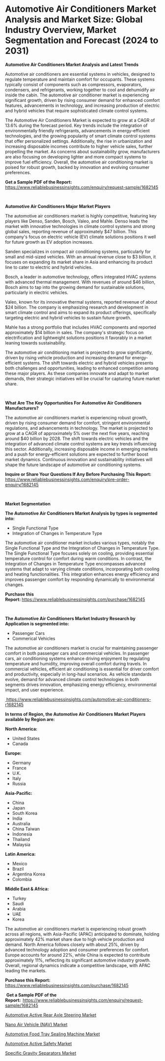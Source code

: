 <p><h1>Automotive Air Conditioners Market Analysis and Market Size: Global Industry Overview, Market Segmentation and Forecast (2024 to 2031)</h1></p><p><strong>Automotive Air Conditioners Market Analysis and Latest Trends</strong></p>
<p><p>Automotive air conditioners are essential systems in vehicles, designed to regulate temperature and maintain comfort for occupants. These systems typically consist of components such as compressors, evaporators, condensers, and refrigerants, working together to cool and dehumidify air inside the cabin. The automotive air conditioner market is experiencing significant growth, driven by rising consumer demand for enhanced comfort features, advancements in technology, and increasing production of electric and hybrid vehicles that require sophisticated climate control systems.</p><p>The Automotive Air Conditioners Market is expected to grow at a CAGR of 13.6% during the forecast period. Key trends include the integration of environmentally friendly refrigerants, advancements in energy-efficient technologies, and the growing popularity of smart climate control systems that offer personalized settings. Additionally, the rise in urbanization and increasing disposable incomes contribute to higher vehicle sales, further propelling the market. As concerns about sustainability grow, manufacturers are also focusing on developing lighter and more compact systems to improve fuel efficiency. Overall, the automotive air conditioning market is poised for robust growth, backed by innovation and evolving consumer preferences.</p></p>
<p><strong>Get a Sample PDF of the Report:&nbsp;</strong> <a href="https://www.reliablebusinessinsights.com/enquiry/request-sample/1682145?utm_campaign=75&utm_medium=2&utm_source=Github&utm_content=ia&utm_term=01112024&utm_id=automotive-air-conditioners">https://www.reliablebusinessinsights.com/enquiry/request-sample/1682145</a></p>
<p>&nbsp;</p>
<p><strong>Automotive Air Conditioners Major Market Players</strong></p>
<p><p>The automotive air conditioners market is highly competitive, featuring key players like Denso, Sanden, Bosch, Valeo, and Mahle. Denso leads the market with innovative technologies in climate control systems and strong global sales, reporting revenue of approximately $47 billion. This company's focus on electric vehicle (EV) climate solutions positions it well for future growth as EV adoption increases.</p><p>Sanden specializes in compact air conditioning systems, particularly for small and mid-sized vehicles. With an annual revenue close to $3 billion, it focuses on expanding its market share in Asia and enhancing its product line to cater to electric and hybrid vehicles.</p><p>Bosch, a leader in automotive technology, offers integrated HVAC systems with advanced thermal management. With revenues of around $46 billion, Bosch aims to tap into the growing demand for sustainable solutions, particularly in electric vehicles.</p><p>Valeo, known for its innovative thermal systems, reported revenue of about $24 billion. The company is emphasizing research and development in smart climate control and aims to expand its product offerings, specifically targeting electric and hybrid vehicles to sustain future growth.</p><p>Mahle has a strong portfolio that includes HVAC components and reported approximately $14 billion in sales. The company's strategic focus on electrification and lightweight solutions positions it favorably in a market leaning towards sustainability.</p><p>The automotive air conditioning market is projected to grow significantly, driven by rising vehicle production and increasing demand for energy-efficient systems. The shift towards electric and hybrid vehicles presents both challenges and opportunities, leading to enhanced competition among these major players. As these companies innovate and adapt to market demands, their strategic initiatives will be crucial for capturing future market share.</p></p>
<p>&nbsp;</p>
<p><strong>What Are The Key Opportunities For Automotive Air Conditioners Manufacturers?</strong></p>
<p><p>The automotive air conditioners market is experiencing robust growth, driven by rising consumer demand for comfort, stringent environmental regulations, and advancements in technology. The market is projected to grow at a CAGR of approximately 5% over the next five years, reaching around $40 billion by 2028. The shift towards electric vehicles and the integration of advanced climate control systems are key trends influencing this sector. Additionally, increasing disposable income in emerging markets and a push for energy-efficient solutions are expected to further boost market dynamics. Continuous innovation and sustainability initiatives will shape the future landscape of automotive air conditioning systems.</p></p>
<p><strong>Inquire or Share Your Questions If Any Before Purchasing This Report:</strong> <a href="https://www.reliablebusinessinsights.com/enquiry/pre-order-enquiry/1682145?utm_campaign=75&utm_medium=2&utm_source=Github&utm_content=ia&utm_term=01112024&utm_id=automotive-air-conditioners">https://www.reliablebusinessinsights.com/enquiry/pre-order-enquiry/1682145</a></p>
<p>&nbsp;</p>
<p><strong>Market Segmentation</strong></p>
<p><strong>The Automotive Air Conditioners Market Analysis by types is segmented into:</strong></p>
<p><ul><li>Single Functional Type</li><li>Integration of Changes in Temperature Type</li></ul></p>
<p><p>The automotive air conditioner market includes various types, notably the Single Functional Type and the Integration of Changes in Temperature Type. The Single Functional Type focuses solely on cooling, providing essential temperature control for comfort during warm conditions. In contrast, the Integration of Changes in Temperature Type encompasses advanced systems that adapt to varying climate conditions, incorporating both cooling and heating functionalities. This integration enhances energy efficiency and improves passenger comfort by responding dynamically to environmental changes.</p></p>
<p><strong>Purchase this Report:&nbsp;</strong><a href="https://www.reliablebusinessinsights.com/purchase/1682145?utm_campaign=75&utm_medium=2&utm_source=Github&utm_content=ia&utm_term=01112024&utm_id=automotive-air-conditioners">https://www.reliablebusinessinsights.com/purchase/1682145</a></p>
<p>&nbsp;</p>
<p><strong>The Automotive Air Conditioners Market Industry Research by Application is segmented into:</strong></p>
<p><ul><li>Passenger Cars</li><li>Commerical Vehicles</li></ul></p>
<p><p>The automotive air conditioners market is crucial for maintaining passenger comfort in both passenger cars and commercial vehicles. In passenger cars, air conditioning systems enhance driving enjoyment by regulating temperature and humidity, improving overall comfort during travels. In commercial vehicles, efficient air conditioning is essential for driver comfort and productivity, especially in long-haul scenarios. As vehicle standards evolve, demand for advanced climate control technologies in both segments drives innovation, emphasizing energy efficiency, environmental impact, and user experience.</p></p>
<p><a href="https://www.reliablebusinessinsights.com/automotive-air-conditioners-r1682145?utm_campaign=75&utm_medium=2&utm_source=Github&utm_content=ia&utm_term=01112024&utm_id=automotive-air-conditioners">&nbsp;https://www.reliablebusinessinsights.com/automotive-air-conditioners-r1682145</a></p>
<p><strong>In terms of Region, the Automotive Air Conditioners Market Players available by Region are:</strong></p>
<p>
    <p> <strong> North America: </strong>
        <ul>
            <li>United States</li>
            <li>Canada</li>
        </ul>
        </p> 
    <p> <strong> Europe: </strong>
        <ul>
            <li>Germany</li>
            <li>France</li>
            <li>U.K.</li>
            <li>Italy</li>
            <li>Russia</li>
        </ul>
        </p> 
    <p> <strong> Asia-Pacific: </strong>
        <ul>
            <li>China</li>
            <li>Japan</li>
            <li>South Korea</li>
            <li>India</li>
            <li>Australia</li>
            <li>China Taiwan</li>
            <li>Indonesia</li>
            <li>Thailand</li>
            <li>Malaysia</li>
        </ul>
        </p> 
    <p> <strong> Latin America: </strong>
        <ul>
            <li>Mexico</li>
            <li>Brazil</li>
            <li>Argentina Korea</li>
            <li>Colombia</li>
        </ul>
        </p> 
    <p> <strong> Middle East & Africa: </strong>
        <ul>
            <li>Turkey</li>
            <li>Saudi</li>
            <li>Arabia</li>
            <li>UAE</li>
            <li>Korea</li>
        </ul>
    </p>
    </p>
<p><p>The automotive air conditioners market is experiencing robust growth across all regions, with Asia-Pacific (APAC) anticipated to dominate, holding approximately 42% market share due to high vehicle production and demand. North America follows closely with about 25%, driven by advanced technology adoption and consumer preferences for comfort. Europe accounts for around 22%, while China is expected to contribute approximately 11%, reflecting its significant automotive industry growth. Overall, regional dynamics indicate a competitive landscape, with APAC leading the markets.</p></p>
<p><strong>Purchase this Report: </strong><a href="https://www.reliablebusinessinsights.com/purchase/1682145?utm_campaign=75&utm_medium=2&utm_source=Github&utm_content=ia&utm_term=01112024&utm_id=automotive-air-conditioners">https://www.reliablebusinessinsights.com/purchase/1682145</a></p>
<p>&nbsp;<strong>Get a Sample PDF of the Report:&nbsp;&nbsp;</strong><a href="https://www.reliablebusinessinsights.com/enquiry/request-sample/1682145?utm_campaign=75&utm_medium=2&utm_source=Github&utm_content=ia&utm_term=01112024&utm_id=automotive-air-conditioners">https://www.reliablebusinessinsights.com/enquiry/request-sample/1682145</a></p>
<p><strong></strong></p>
<p><p><a href="https://github.com/pespeyervi/Market-Research-Report-List-1/blob/main/automotive-active-rear-axle-steering-market.md?utm_campaign=75&utm_medium=2&utm_source=Github&utm_content=ia&utm_term=01112024&utm_id=automotive-air-conditioners">Automotive Active Rear Axle Steering Market</a></p><p><a href="https://www.linkedin.com/pulse/charting-future-comprehensive-analysis-global-nano-air-vehicle-d4hce?utm_campaign=75&utm_medium=2&utm_source=Github&utm_content=ia&utm_term=01112024&utm_id=automotive-air-conditioners">Nano Air Vehicle (NAV) Market</a></p><p><a href="https://www.linkedin.com/pulse/automotive-food-tray-sealing-machine-market-revolution-size-ioike?utm_campaign=75&utm_medium=2&utm_source=Github&utm_content=ia&utm_term=01112024&utm_id=automotive-air-conditioners">Automotive Food Tray Sealing Machine Market</a></p><p><a href="https://github.com/erskinemm93/Market-Research-Report-List-1/blob/main/automotive-active-safety-market.md?utm_campaign=75&utm_medium=2&utm_source=Github&utm_content=ia&utm_term=01112024&utm_id=automotive-air-conditioners">Automotive Active Safety Market</a></p><p><a href="https://issuu.com/reportprime-2/docs/specific-gravity-separators-market-_3ab320eee8d95d?utm_campaign=75&utm_medium=2&utm_source=Github&utm_content=ia&utm_term=01112024&utm_id=automotive-air-conditioners">Specific Gravity Separators Market</a></p></p>